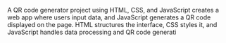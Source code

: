 A QR code generator project using HTML, CSS, and JavaScript creates a web app where users input data, and JavaScript generates a QR code displayed on the page. HTML structures the interface, CSS styles it, and JavaScript handles data processing and QR code generati
